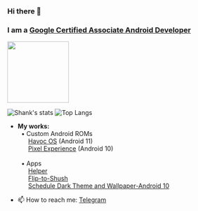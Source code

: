 ### Hi there 👋

### I am a [Google Certified Associate Android Developer](https://www.credential.net/8ac253ae-ee5a-4670-aa97-c1e0d1adf587?key=08622314ff7f4e343d1a265d100429a047b06698d6ed0c8e670e81e28ce12e4b#gs.co91yd)

<img src="https://api.accredible.com/v1/frontend/credential_website_embed_image/badge/19583835" height="140px" /><br>

![Shank's stats](https://github-readme-stats.vercel.app/api?username=shank03&count_private=true&show_icons=true&hide_border=true&custom_title=Github%20Stats&hide=issues,stars&title_color=1A73E8)
![Top Langs](https://github-readme-stats.vercel.app/api/top-langs/?username=shank03&langs_count=10&title_color=1A73E8&hide_border=true&hide_title=true&layout=compact)<br>

- **My works:** <br>
&nbsp;&nbsp;&bull; Custom Android ROMs<br>
&nbsp;&nbsp;&nbsp;&nbsp;&nbsp; [Havoc OS](https://forum.xda-developers.com/t/rom-havoc-os-4-1-official-r.4225905) (Android 11)<br>
&nbsp;&nbsp;&nbsp;&nbsp;&nbsp; [Pixel Experience](https://forum.xda-developers.com/xperia-xz1-compact/development/rom-pixel-experience-10-0-plus-update-t4071563) (Android 10)<br><br>
&nbsp;&nbsp;&bull; Apps<br>
&nbsp;&nbsp;&nbsp;&nbsp;&nbsp; [Helper](https://play.google.com/store/apps/details?id=com.utility.keeper) <br>
&nbsp;&nbsp;&nbsp;&nbsp;&nbsp; [Flip-to-Shush](https://play.google.com/store/apps/details?id=com.alpha.dev.flip_to_shush) <br>
&nbsp;&nbsp;&nbsp;&nbsp;&nbsp; [Schedule Dark Theme and Wallpaper-Android 10](https://play.google.com/store/apps/details?id=com.alpha.dev.schedule_dark_theme) <br>

- 📫 How to reach me: [Telegram](https://t.me/shank03)
